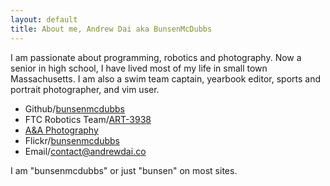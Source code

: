 ```yaml
---
layout: default
title: About me, Andrew Dai aka BunsenMcDubbs
---
```


I am passionate about programming, robotics and photography. Now a senior in
high school, I have lived most of my life in small town Massachusetts. I am
also a swim team captain, yearbook editor, sports and portrait photographer,
and vim user.

  - Github/[bunsenmcdubbs](http://github.com/bunsenmcdubbs)
  - FTC Robotics Team/[ART-3938](http://art-3938.github.io)
  - [A&A Photography](http://aa2photo.smugmug.com)
  - Flickr/[bunsenmcdubbs](http://flickr.com/photos/andyswim96)
  - Email/contact@andrewdai.co

I am "bunsenmcdubbs" or just "bunsen" on most sites.
